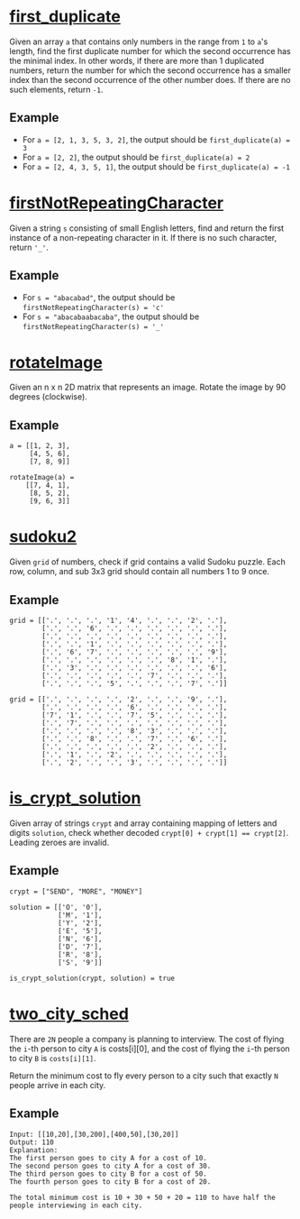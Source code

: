 # [first_duplicate](./first_duplicate.c)
Given an array `a` that contains only numbers in the range from `1` to `a`'s length, find the first duplicate number for which the second occurrence has the minimal index. In other words, if there are more than 1 duplicated numbers, return the number for which the second occurrence has a smaller index than the second occurrence of the other number does. If there are no such elements, return `-1`.

## Example
* For `a = [2, 1, 3, 5, 3, 2]`, the output should be `first_duplicate(a) = 3`
* For `a = [2, 2]`, the output should be `first_duplicate(a) = 2`
* For `a = [2, 4, 3, 5, 1]`, the output should be `first_duplicate(a) = -1`

# [firstNotRepeatingCharacter](./firstNotRepeatingCharacter.js)
Given a string `s` consisting of small English letters, find and return the first instance of a non-repeating character in it. If there is no such character, return `'_'`.

## Example
* For `s = "abacabad"`, the output should be `firstNotRepeatingCharacter(s) = 'c'`
* For `s = "abacabaabacaba"`, the output should be `firstNotRepeatingCharacter(s) = '_'`

# [rotateImage](./rotateImage.js)
Given an n x n 2D matrix that represents an image. Rotate the image by 90 degrees (clockwise).

## Example
```
a = [[1, 2, 3],
     [4, 5, 6],
     [7, 8, 9]]

rotateImage(a) = 
    [[7, 4, 1],
     [8, 5, 2],
     [9, 6, 3]]
```

# [sudoku2](./sudoku2.py)
Given `grid` of numbers, check if grid contains a valid Sudoku puzzle. Each row, column, and sub 3x3 grid should contain all numbers 1 to 9 once. 

## Example
```
grid = [['.', '.', '.', '1', '4', '.', '.', '2', '.'],
        ['.', '.', '6', '.', '.', '.', '.', '.', '.'],
        ['.', '.', '.', '.', '.', '.', '.', '.', '.'],
        ['.', '.', '1', '.', '.', '.', '.', '.', '.'],
        ['.', '6', '7', '.', '.', '.', '.', '.', '9'],
        ['.', '.', '.', '.', '.', '.', '8', '1', '.'],
        ['.', '3', '.', '.', '.', '.', '.', '.', '6'],
        ['.', '.', '.', '.', '.', '7', '.', '.', '.'],
        ['.', '.', '.', '5', '.', '.', '.', '7', '.']]

grid = [['.', '.', '.', '.', '2', '.', '.', '9', '.'],
        ['.', '.', '.', '.', '6', '.', '.', '.', '.'],
        ['7', '1', '.', '.', '7', '5', '.', '.', '.'],
        ['.', '7', '.', '.', '.', '.', '.', '.', '.'],
        ['.', '.', '.', '.', '8', '3', '.', '.', '.'],
        ['.', '.', '8', '.', '.', '7', '.', '6', '.'],
        ['.', '.', '.', '.', '.', '2', '.', '.', '.'],
        ['.', '1', '.', '2', '.', '.', '.', '.', '.'],
        ['.', '2', '.', '.', '3', '.', '.', '.', '.']]
```

# [is_crypt_solution](./is_crypt_solution.py)
Given array of strings `crypt` and array containing mapping of letters and digits `solution`, check whether decoded `crypt[0] + crypt[1] == crypt[2]`. Leading zeroes are invalid.

## Example
```
crypt = ["SEND", "MORE", "MONEY"]

solution = [['O', '0'],
            ['M', '1'],
            ['Y', '2'],
            ['E', '5'],
            ['N', '6'],
            ['D', '7'],
            ['R', '8'],
            ['S', '9']]

is_crypt_solution(crypt, solution) = true
```

# [two_city_sched](./two_city_sched.c)
There are `2N` people a company is planning to interview. The cost of flying the `i`-th person to city `A` is costs[i][0], and the cost of flying the `i`-th person to city `B` is `costs[i][1]`.

Return the minimum cost to fly every person to a city such that exactly `N` people arrive in each city.

## Example
```
Input: [[10,20],[30,200],[400,50],[30,20]]
Output: 110
Explanation:
The first person goes to city A for a cost of 10.
The second person goes to city A for a cost of 30.
The third person goes to city B for a cost of 50.
The fourth person goes to city B for a cost of 20.

The total minimum cost is 10 + 30 + 50 + 20 = 110 to have half the people interviewing in each city.
```
